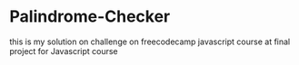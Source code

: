 # Palindrome-Checker
this is my solution on challenge on freecodecamp javascript course at final project for Javascript course 
